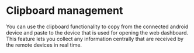 # Clipboard management
You can use the clipboard functionality to copy from the connected android device and paste to the device that is used for opening the web dashboard. This feature lets you collect any information centrally that are received by the remote devices in real time. 
